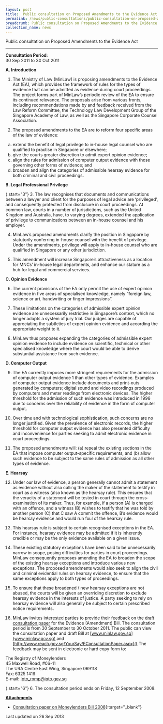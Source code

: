 ```yaml
---
layout: post
title:  Public consultation on Proposed Amendments to the Evidence Act
permalink: /news/public-consultations/public-consultation-on-proposed-amendments-to-the-evidence-act/
breadcrumb: Public consultation on Proposed Amendments to the Evidence Act
collection_name: news
---
```


Public consultation on Proposed Amendments to the Evidence Act

---

**Consultation Period:**  
30 Sep 2011 to 30 Oct 2011

**A. Introduction**

1. The Ministry of Law (MinLaw) is proposing amendments to the Evidence Act (EA), which provides the framework of rules for the types of evidence that can be admitted as evidence during court proceedings. The project forms part of MinLaw’s periodic review of the EA to ensure its continued relevance. The proposals arise from various fronts, including recommendations made by and feedback received from the Law Reform Committee, the Technology Law Development Group of the Singapore Academy of Law, as well as the Singapore Corporate Counsel Association.

2. The proposed amendments to the EA are to reform four specific areas of the law of evidence:

<ol style="list-style-type: lower-alpha">
  <li>extend the benefit of legal privilege to in-house legal counsel who are qualified to practise in Singapore or elsewhere;</li>
  <li>give the courts greater discretion to admit expert opinion evidence;</li>
  <li>align the rules for admission of computer output evidence with those governing other forms of evidence; and</li>
  <li>broaden and align the categories of admissible hearsay evidence for both criminal and civil proceedings.</li>
</ol>

**B. Legal Professional Privilege**

{:start="3"}
3. The law recognises that documents and communications between a lawyer and client for the purposes of legal advice are ‘privileged’, and consequently protected from disclosure in court proceedings. At common law, courts in a number of jurisdictions, such as the United Kingdom and Australia, have, to varying degrees, extended the application of privilege to communications between an in-house counsel and his employer.

4. MinLaw’s proposed amendments clarify the position in Singapore by statutorily conferring in-house counsel with the benefit of privilege. Under the amendments, privilege will apply to in-house counsel who are qualified in Singapore or any other jurisdiction. 

5. This amendment will increase Singapore’s attractiveness as a location for MNCs’ in-house legal departments, and enhance our stature as a hub for legal and commercial services.

**C. Opinion Evidence**

6. The current provisions of the EA only permit the use of expert opinion evidence in five areas of specialised knowledge, namely “foreign law, science or art, handwriting or finger impressions”.

7. These limitations on the categories of admissible expert opinion evidence are unnecessarily restrictive in Singapore’s context, which no longer adopts a system of jury trial. Our judges are capable of appreciating the subtleties of expert opinion evidence and according the appropriate weight to it.

8. MinLaw thus proposes expanding the categories of admissible expert opinion evidence to include evidence on scientific, technical or other specialised knowledge where the court would be able to derive substantial assistance from such evidence.

**D. Computer Output**

9. The EA currently imposes more stringent requirements for the admission of computer output evidence 1 than other types of evidence. Examples of computer output evidence include documents and print-outs generated by computers; digital sound and video recordings produced by computers and meter readings from electronic devices. The higher threshold for the admission of such evidence was introduced in 1996 due to concerns over the reliability of evidence in the form of computer output.

10. Over time and with technological sophistication, such concerns are no longer justified. Given the prevalence of electronic records, the higher threshold for computer output evidence has also presented difficulty and inconvenience for parties seeking to admit electronic evidence in court proceedings.

11. The proposed amendments will: (a) repeal the existing sections in the EA that impose computer output-specific requirements, and (b) allow such evidence to be subject to the same rules of admission as all other types of evidence.

**E. Hearsay**

12. Under our law of evidence, a person generally cannot admit a statement as evidence without also calling the maker of the statement to testify in court as a witness (also known as the hearsay rule). This ensures that the veracity of a statement will be tested in court through the cross-examination of its maker. Thus, for example, if a person (A) is charged with an offence, and a witness (B) wishes to testify that he was told by another person (C) that C saw A commit the offence, B’s evidence would be hearsay evidence and would run foul of the hearsay rule.

13. This hearsay rule is subject to certain recognised exceptions in the EA. For instance, hearsay evidence may be admitted if it is inherently credible or may be the only evidence available on a given issue.

14. These existing statutory exceptions have been said to be unnecessarily narrow in scope, posing difficulties for parties in court proceedings. MinLaw consequently proposes amending the EA to broaden the scope of the existing hearsay exceptions and introduce various new exceptions. The proposed amendments would also seek to align the civil and criminal evidential rules on hearsay evidence, to ensure that the same exceptions apply to both types of proceedings.

15. To ensure that these broadened / new hearsay exceptions are not abused, the courts will be given an overriding discretion to exclude hearsay evidence in the interests of justice. A party seeking to rely on hearsay evidence will also generally be subject to certain prescribed notice requirements.

16. MinLaw invites interested parties to provide their feedback on the [draft consultation paper](files/linkclickbd8a.pdf/) for the Evidence (Amendment) Bill. The consultation period is from 30 September to 30 October 2011. The public can view the consultation paper and draft Bill at [www.minlaw.gov.sg](www.minlaw.gov.sg) and [http://www.reach.gov.sg/YourSay/EConsultationPaper.aspx]() The feedback may be sent in electronic or hard copy form to:

<p class="address-centered">
The Registry of Moneylenders<br>
45 Maxwell Road, #06-11<br>
The URA Centre East Wing, Singapore 069118<br>
Fax: 6325 1416<br>
E-mail: <a href="mailto:ipto_romp@ipto.gov.sg">ipto_romp@ipto.gov.sg</a>
</p>

{:start="6"}
6. The consultation period ends on Friday, 12 September 2008.

<b><u>Attachments</u></b>

* [Consultation paper on Moneylenders Bill 2008](/files/linkclicke2d7.pdf/){:target="_blank"}

<p class="right-side-updated">Last updated on 26 Sep 2013</p>

